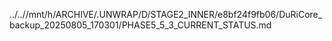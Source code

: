 ../..//mnt/h/ARCHIVE/.UNWRAP/D/STAGE2_INNER/e8bf24f9fb06/DuRiCore_backup_20250805_170301/PHASE5_5_3_CURRENT_STATUS.md